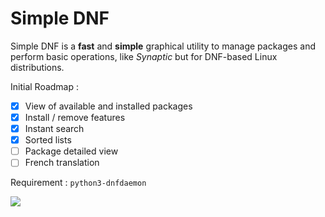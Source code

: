 # Simple DNF

Simple DNF is a **fast** and **simple** graphical utility to manage packages and perform basic operations, like *Synaptic* but for DNF-based Linux distributions.

Initial Roadmap :

- [x] View of available and installed packages
- [x] Install / remove features
- [x] Instant search
- [x] Sorted lists
- [ ] Package detailed view
- [ ] French translation

Requirement : `python3-dnfdaemon`

![](https://raw.githubusercontent.com/hyakosm/simple_dnf/master/screenshot.png)
